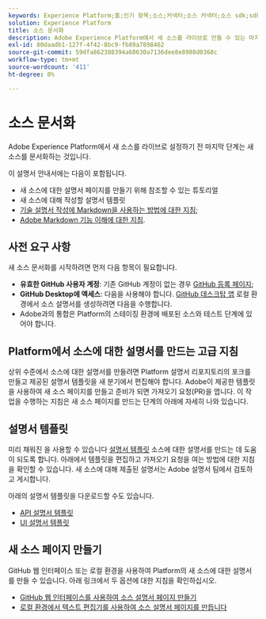 ```yaml
---
keywords: Experience Platform;홈;인기 항목;소스;커넥터;소스 커넥터;소스 sdk;sdk;SDK
solution: Experience Platform
title: 소스 문서화
description: Adobe Experience Platform에서 새 소스를 라이브로 만들 수 있는 마지막 단계는 새 소스를 문서화하는 것입니다.
exl-id: 80daadb1-127f-4f42-8bc9-fb89a7898462
source-git-commit: 59dfa862388394a68630a7136dee8e8988d0368c
workflow-type: tm+mt
source-wordcount: '411'
ht-degree: 0%

---
```


# 소스 문서화

Adobe Experience Platform에서 새 소스를 라이브로 설정하기 전 마지막 단계는 새 소스를 문서화하는 것입니다.

이 설명서 안내서에는 다음이 포함됩니다.

* 새 소스에 대한 설명서 페이지를 만들기 위해 참조할 수 있는 튜토리얼
* 새 소스에 대해 작성할 설명서 템플릿
* [기술 설명서 작성에 Markdown을 사용하는 방법에 대한 지침](https://experienceleague.adobe.com/docs/contributor/contributor-guide/writing-essentials/markdown.html?lang=en);
* [Adobe Markdown 기능 이해에 대한 지침](https://experienceleague.adobe.com/docs/contributor/contributor-guide/writing-essentials/markdown.html?lang=en#custom-markdown-extensions).

## 사전 요구 사항

새 소스 문서화를 시작하려면 먼저 다음 항목이 필요합니다.

* **유효한 GitHub 사용자 계정**: 기존 GitHub 계정이 없는 경우 [GitHub 등록 페이지](https://github.com/);
* **GitHub Desktop에 액세스**: 다음을 사용해야 합니다. [GitHub 데스크탑 앱](https://desktop.github.com/) 로컬 환경에서 소스 설명서를 생성하려면 다음을 수행합니다.
* Adobe과의 통합은 Platform의 스테이징 환경에 배포된 소스와 테스트 단계에 있어야 합니다.

## Platform에서 소스에 대한 설명서를 만드는 고급 지침

상위 수준에서 소스에 대한 설명서를 만들려면 Platform 설명서 리포지토리의 포크를 만들고 제공된 설명서 템플릿을 새 분기에서 편집해야 합니다. Adobe이 제공한 템플릿을 사용하여 새 소스 페이지를 만들고 준비가 되면 가져오기 요청(PR)을 엽니다. 이 작업을 수행하는 지침은 새 소스 페이지를 만드는 단계의 아래에 자세히 나와 있습니다.

## 설명서 템플릿

미리 채워진 을 사용할 수 있습니다 [설명서 템플릿](./template.md) 소스에 대한 설명서를 만드는 데 도움이 되도록 합니다. 아래에서 템플릿을 편집하고 가져오기 요청을 여는 방법에 대한 지침을 확인할 수 있습니다. 새 소스에 대해 제출된 설명서는 Adobe 설명서 팀에서 검토하고 게시합니다.

아래의 설명서 템플릿을 다운로드할 수도 있습니다.

* [API 설명서 템플릿](../assets/api-template.zip)
* [UI 설명서 템플릿](../assets/ui-template.zip)

## 새 소스 페이지 만들기

GitHub 웹 인터페이스 또는 로컬 환경을 사용하여 Platform의 새 소스에 대한 설명서를 만들 수 있습니다. 아래 링크에서 두 옵션에 대한 지침을 확인하십시오.

* [GitHub 웹 인터페이스를 사용하여 소스 설명서 페이지 만들기](./github.md)
* [로컬 환경에서 텍스트 편집기를 사용하여 소스 설명서 페이지를 만듭니다](./text-editor.md)

